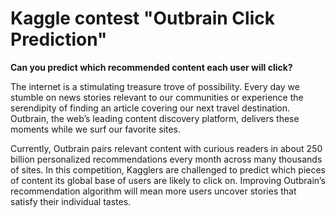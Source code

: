 # Kaggle contest "Outbrain Click Prediction"

**Can you predict which recommended content each user will click?**

The internet is a stimulating treasure trove of possibility. Every day we stumble on news stories relevant to our communities or experience the serendipity of finding an article covering our next travel destination. Outbrain, the web’s leading content discovery platform, delivers these moments while we surf our favorite sites.

Currently, Outbrain pairs relevant content with curious readers in about 250 billion personalized recommendations every month across many thousands of sites. In this competition, Kagglers are challenged to predict which pieces of content its global base of users are likely to click on. Improving Outbrain’s recommendation algorithm will mean more users uncover stories that satisfy their individual tastes.